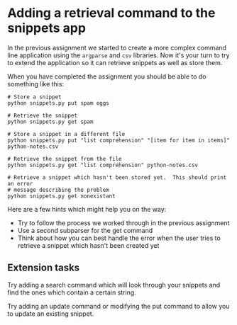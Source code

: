 [//]: <> (name: Adding a retrieval command to the snippets app)
[//]: <> (author: Joe Turner)
[//]: <> (type: code yourself)
[//]: <> (time: 60)

# Adding a retrieval command to the snippets app

In the previous assignment we started to create a more complex command line application using the `argparse` and `csv` libraries.  Now it's your turn to try to extend the application so it can retrieve snippets as well as store them.

When you have completed the assignment you should be able to do something like this:

```console
# Store a snippet
python snippets.py put spam eggs

# Retrieve the snippet
python snippets.py get spam

# Store a snippet in a different file
python snippets.py put "list comprehension" "[item for item in items]" python-notes.csv

# Retrieve the snippet from the file
python snippets.py get "list comprehension" python-notes.csv

# Retrieve a snippet which hasn't been stored yet.  This should print an error
# message describing the problem
python snippets.py get nonexistant
```

Here are a few hints which might help you on the way:

* Try to follow the process we worked through in the previous assignment
* Use a second subparser for the get command
* Think about how you can best handle the error when the user tries to retrieve a snippet which hasn't been created yet

## Extension tasks

Try adding a search command which will look through your snippets and find the ones which contain a certain string.

Try adding an update command or modifying the put command to allow you to update an existing snippet.


